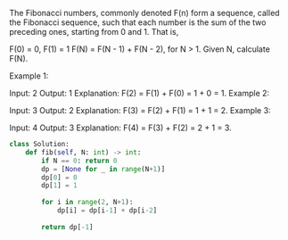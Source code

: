 The Fibonacci numbers, commonly denoted F(n) form a sequence, called the Fibonacci sequence, such that each number is the sum of the two preceding ones, starting from 0 and 1. That is,

F(0) = 0,   F(1) = 1
F(N) = F(N - 1) + F(N - 2), for N > 1.
Given N, calculate F(N).

 

Example 1:

Input: 2
Output: 1
Explanation: F(2) = F(1) + F(0) = 1 + 0 = 1.
Example 2:

Input: 3
Output: 2
Explanation: F(3) = F(2) + F(1) = 1 + 1 = 2.
Example 3:

Input: 4
Output: 3
Explanation: F(4) = F(3) + F(2) = 2 + 1 = 3.

```Python
class Solution:
    def fib(self, N: int) -> int:
        if N == 0: return 0
        dp = [None for _ in range(N+1)]
        dp[0] = 0
        dp[1] = 1
        
        for i in range(2, N+1):
            dp[i] = dp[i-1] + dp[i-2]
            
        return dp[-1]
```
